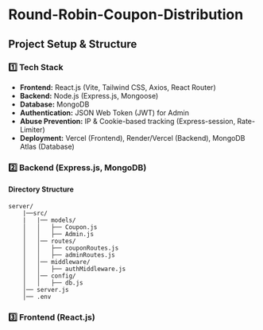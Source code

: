 # Round-Robin-Coupon-Distribution

## Project Setup & Structure

### 1️⃣ Tech Stack

- **Frontend:** React.js (Vite, Tailwind CSS, Axios, React Router)
- **Backend:** Node.js (Express.js, Mongoose)
- **Database:** MongoDB
- **Authentication:** JSON Web Token (JWT) for Admin
- **Abuse Prevention:** IP & Cookie-based tracking (Express-session, Rate-Limiter)
- **Deployment:** Vercel (Frontend), Render/Vercel (Backend), MongoDB Atlas (Database)

### 2️⃣ Backend (Express.js, MongoDB)

#### Directory Structure

```
server/
    |──src/
    |   |── models/
    │   │   ├── Coupon.js
    │   │   ├── Admin.js
    │   │── routes/
    │   │   ├── couponRoutes.js
    │   │   ├── adminRoutes.js
    │   │── middleware/
    │   │   ├── authMiddleware.js
    │   │── config/
    │   │   ├── db.js
    │── server.js
    │── .env
```

### 3️⃣ Frontend (React.js)


